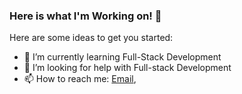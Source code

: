 ### Here is what I'm Working on! 👋

Here are some ideas to get you started:

- 🌱 I’m currently learning Full-Stack Development
- 🤔 I’m looking for help with Full-stack Development
- 📫 How to reach me: [Email](Bishal.pahari53@gmail.com), 
